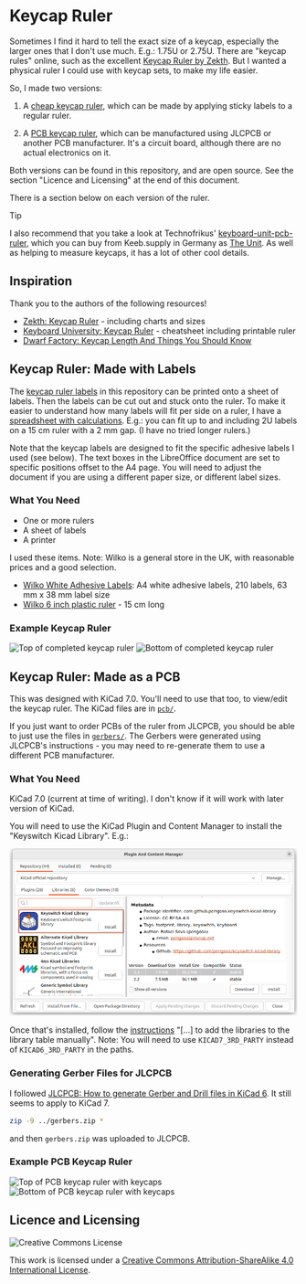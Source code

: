 # Keycap Ruler

Sometimes I find it hard to tell the exact size of a keycap, especially the larger ones that I don't use much. E.g.: 1.75U or 2.75U. There are "keycap rules" online, such as the excellent [Keycap Ruler by Zekth](https://zekth.github.io/keycap-ruler/). But I wanted a physical ruler I could use with keycap sets, to make my life easier.

So, I made two versions:

1. A [cheap keycap ruler](#keycap-ruler-made-with-labels), which can be made by applying sticky labels to a regular ruler.

2. A [PCB keycap ruler](#keycap-ruler-made-as-a-pcb), which can be manufactured using JLCPCB or another PCB manufacturer. It's a circuit board, although there are no actual electronics on it.

Both versions can be found in this repository, and are open source. See the section "Licence and Licensing" at the end of this document. 

There is a section below on each version of the ruler.

> [!TIP]
> I also recommend that you take a look at Technofrikus' [keyboard-unit-pcb-ruler](https://github.com/Technofrikus/keyboard-unit-pcb-ruler), which you can buy from Keeb.supply in Germany as [The Unit](https://keeb.supply/products/the-unit). As well as helping to measure keycaps, it has a lot of other cool details.

## Inspiration

Thank you to the authors of the following resources!

 * [Zekth: Keycap Ruler](https://zekth.github.io/keycap-ruler/) - including charts and sizes
 * [Keyboard University: Keycap Ruler](https://www.keyboard.university/resources/keycap-sizes-slhwl) - cheatsheet including printable ruler
 * [Dwarf Factory: Keycap Length And Things You Should Know](https://www.dwarf-factory.com/keycap-length/)

## Keycap Ruler: Made with Labels

The [keycap ruler labels](labels/keycap-ruler.odt) in this repository can be printed onto a sheet of labels. Then the labels can be cut out and stuck onto the ruler. To make it easier to understand how many labels will fit per side on a ruler, I have a [spreadsheet with calculations](labels/keycap-ruler.ods). E.g.: you can fit up to and including 2U labels on a 15 cm ruler with a 2 mm gap. (I have no tried longer rulers.)

Note that the keycap labels are designed to fit the specific adhesive labels I used (see below). The text boxes in the LibreOffice document are set to specific positions offset to the A4 page. You will need to adjust the document if you are using a different paper size, or different label sizes.

### What You Need

 * One or more rulers
 * A sheet of labels
 * A printer

I used these items. Note: Wilko is a general store in the UK, with reasonable prices and a good selection.

 * [Wilko White Adhesive Labels](https://www.wilko.com/en-uk/wilko-white-self-adhesive-labels-210-pack/p/0261768): A4 white adhesive labels, 210 labels, 63 mm x 38 mm label size
 * [Wilko 6 inch plastic ruler](https://www.wilko.com/en-uk/wilko-6-inch-plastic-ruler/p/0260669) - 15 cm long

### Example Keycap Ruler

![Top of completed keycap ruler](images/labels-top.jpg)
![Bottom of completed keycap ruler](images/labels-bottom.jpg)

## Keycap Ruler: Made as a PCB

This was designed with KiCad 7.0. You'll need to use that too, to view/edit the keycap ruler. The KiCad files are in [`pcb/`](pcb/).

If you just want to order PCBs of the ruler from JLCPCB, you should be able to just use the files in [`gerbers/`](gerbers/). The Gerbers were generated using JLCPCB's instructions - you may need to re-generate them to use a different PCB manufacturer.

### What You Need

KiCad 7.0 (current at time of writing). I don't know if it will work with later version of KiCad.

You will need to use the KiCad Plugin and Content Manager to install the "Keyswitch Kicad Library". E.g.:

![plugin and content manager showing Keyswitch Kicad Library](images/plugin-and-content-manager.png)

Once that's installed, follow the [instructions](https://github.com/perigoso/keyswitch-kicad-library#using-the-library) "[...] to add the libraries to the library table manually". Note: You will need to use `KICAD7_3RD_PARTY` instead of `KICAD6_3RD_PARTY` in the paths.

### Generating Gerber Files for JLCPCB

I followed [JLCPCB: How to generate Gerber and Drill files in KiCad 6](https://support.jlcpcb.com/article/194-how-to-generate-gerber-and-drill-files-in-kicad-6). It still seems to apply to KiCad 7.

```bash
zip -9 ../gerbers.zip *
```

and then `gerbers.zip` was uploaded to JLCPCB.

### Example PCB Keycap Ruler

![Top of PCB keycap ruler with keycaps](images/pcb-top-with-keycaps.jpg)
![Bottom of PCB keycap ruler with keycaps](images/pcb-bottom-with-keycaps.jpg)

## Licence and Licensing

![Creative Commons License](https://i.creativecommons.org/l/by-sa/4.0/88x31.png)

This work is licensed under a [Creative Commons Attribution-ShareAlike 4.0 International License](http://creativecommons.org/licenses/by-sa/4.0/).
